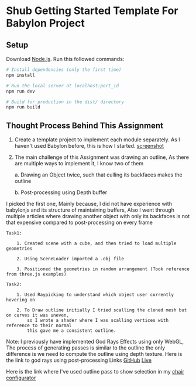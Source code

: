 # Shub Getting Started Template For Babylon Project

## Setup
Download [Node.js](https://nodejs.org/en/download/).
Run this followed commands:

``` bash
# Install dependencies (only the first time)
npm install

# Run the local server at localhost:port_id
npm run dev

# Build for production in the dist/ directory
npm run build
```
## Thought Process Behind This Assignment
1. Create a template project to implement each module separately. As I haven't used Babylon before, this is how I started.
    [screenshot](./static/ss1.png)

2. The main challenge of this Assignment was drawing an outline, As there are multiple ways to implement it, I know two of them
   
   a. Drawing an Object twice, such that culling its backfaces makes the outline
   
   b. Post-processing using Depth buffer

I picked the first one, Mainly because, I did not have experience with babylonjs and its structure of maintaining buffers, Also I went through multiple articles where drawing another object with only its backfaces is not that expensive compared to post-processing on every frame

    Task1:

        1. Created scene with a cube, and then tried to load multiple geometries
        
        2. Using SceneLoader imported a .obj file
        
        3. Positioned the geometries in random arrangement (Took reference from three.js examples)

    Task2: 

        1. Used Raypicking to understand which object user currently hovering on
        
        2. To Draw outline initially I tried scalling the cloned mesh but on curves it was uneven, 
            so I wrote a shader where I was scalling vertices with reference to their normal
            this gave me a consistent outline.


Note: I previously have implemented God Rays Effects using only WebGL, The process of generating passes is similar to the outline the only difference is we need to compute the outline using depth texture. Here is the link to god rays using post-processing
    Links
    [GitHub](https://github.com/shub1233/God-Rays)
    [Live](https://shub1233.github.io/God-Rays/)

Here is the link where I've used outline pass to show selection in my [chair configurator](https://showcase-wine.vercel.app/src/threejs/inspired/lounge-chair-configurator/lounge-chair-configurator.html)




